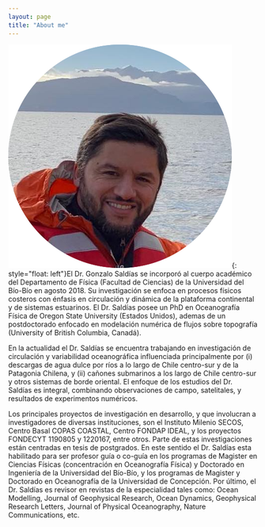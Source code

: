 ```yaml
---
layout: page
title: "About me"
---
```

![Gonzalo](/assets/Gonzalo_Profile.png){: style="float: left"}El Dr. Gonzalo Saldías se incorporó al cuerpo académico del Departamento de Física (Facultad de Ciencias) de la Universidad del Bío-Bío en agosto 2018. Su investigación se enfoca en procesos físicos costeros con énfasis en circulación y dinámica de la plataforma continental y de sistemas estuarinos. El Dr. Saldías posee un PhD en Oceanografía Física de Oregon State University (Estados Unidos), ademas de un postdoctorado enfocado en modelación numérica de flujos sobre topografía (University of British Columbia, Canadá).



En la actualidad el Dr. Saldías se encuentra trabajando en investigación de circulación y variabilidad oceanográfica influenciada principalmente por (i) descargas de agua dulce por ríos a lo largo de Chile centro-sur y de la Patagonia Chilena, y (ii) cañones submarinos a los largo de Chile centro-sur y otros sistemas de borde oriental. El enfoque de los estudios del Dr. Saldías es integral, combinando observaciones de campo, satelitales, y resultados de experimentos numéricos.



Los principales proyectos de investigación en desarrollo, y que involucran a investigadores de diversas instituciones, son el Instituto Milenio SECOS, Centro Basal COPAS COASTAL, Centro FONDAP IDEAL, y los proyectos FONDECYT 1190805 y 1220167, entre otros. Parte de estas investigaciones están centradas en tesis de postgrados. En este sentido el Dr. Saldías esta habilitado para ser profesor guía o co-guía en los programas de Magister en Ciencias Físicas (concentración en Oceanografía Física) y Doctorado en Ingeniería de la Universidad del Bío-Bío, y los programas de Magister y Doctorado en Oceanografía de la Universidad de Concepción. Por último, el Dr. Saldías es revisor en revistas de la especialidad tales como: Ocean Modelling, Journal of Geophysical Research, Ocean Dynamics, Geophysical Research Letters, Journal of Physical Oceanography, Nature Communications, etc.
